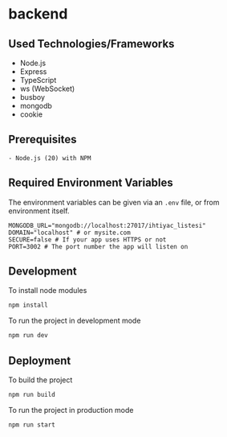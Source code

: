 # backend

## Used Technologies/Frameworks

- Node.js
- Express
- TypeScript
- ws (WebSocket)
- busboy
- mongodb
- cookie

## Prerequisites

    - Node.js (20) with NPM

## Required Environment Variables

The environment variables can be given via an `.env` file, or from environment itself.

```
MONGODB_URL="mongodb://localhost:27017/ihtiyac_listesi"
DOMAIN="localhost" # or mysite.com
SECURE=false # If your app uses HTTPS or not
PORT=3002 # The port number the app will listen on
```

## Development

To install node modules

```sh
npm install
```

To run the project in development mode

```sh
npm run dev
```

## Deployment

To build the project

```sh
npm run build
```

To run the project in production mode

```sh
npm run start
```
